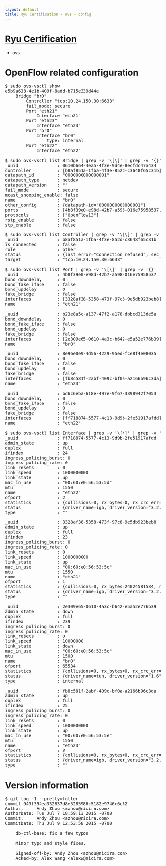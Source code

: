 ```yaml
---
layout: default
title: Ryu Certification - ovs - config
---
```

# [Ryu Certification](http://osrg.github.io/ryu/certification.html)
* ovs 

# OpenFlow related configuration
<pre>
$ sudo ovs-vsctl show
e5b9a638-4e1b-409f-8add-b715e339d44e
    Bridge "br0"
        Controller "tcp:10.24.150.30:6633"
        fail_mode: secure
        Port "eth21"
            Interface "eth21"
        Port "eth23"
            Interface "eth23"
        Port "br0"
            Interface "br0"
                type: internal
        Port "eth22"
            Interface "eth22"

$ sudo ovs-vsctl list Bridge | grep -v '\[\]' | grep -v '{}'
_uuid               : 0610b664-4ea5-4f3e-9d4e-8ecfdc47a434
controller          : [b8af851a-1fba-4f3e-852d-c3648f65c31b]
datapath_id         : "0000000000000001"
datapath_type       : netdev
datapath_version    : "<built-in>"
fail_mode           : secure
mcast_snooping_enable: false
name                : "br0"
other_config        : {datapath-id="0000000000000001"}
ports               : [4b8f39e0-e98d-42b7-a598-016e75958537, 8e96e0e9-4d56-4229-95ed-fce8f4e08035, b23e8a5c-a137-47f2-a178-dbbcd313de5a, bd6c6eba-618e-497e-9f67-3398942f7053]
protocols           : ["OpenFlow13"]
rstp_enable         : false
stp_enable          : false

$ sudo ovs-vsctl list Controller | grep -v '\[\]' | grep -v '{}'
_uuid               : b8af851a-1fba-4f3e-852d-c3648f65c31b
is_connected        : false
role                : other
status              : {last_error="Connection refused", sec_since_disconnect="1", state=BACKOFF}
target              : "tcp:10.24.150.30:6633"

$ sudo ovs-vsctl list Port | grep -v '\[\]' | grep -v '{}'
_uuid               : 4b8f39e0-e98d-42b7-a598-016e75958537
bond_downdelay      : 0
bond_fake_iface     : false
bond_updelay        : 0
fake_bridge         : false
interfaces          : [3328af38-5358-473f-97c8-9e5db923beb8]
name                : "eth21"

_uuid               : b23e8a5c-a137-47f2-a178-dbbcd313de5a
bond_downdelay      : 0
bond_fake_iface     : false
bond_updelay        : 0
fake_bridge         : false
interfaces          : [2e309e65-0610-4a3c-b642-e5a52e776b39]
name                : "br0"

_uuid               : 8e96e0e9-4d56-4229-95ed-fce8f4e08035
bond_downdelay      : 0
bond_fake_iface     : false
bond_updelay        : 0
fake_bridge         : false
interfaces          : [fb8c581f-2abf-409c-bf0a-a2166b96c3da]
name                : "eth23"

_uuid               : bd6c6eba-618e-497e-9f67-3398942f7053
bond_downdelay      : 0
bond_fake_iface     : false
bond_updelay        : 0
fake_bridge         : false
interfaces          : [ff718874-5577-4c13-9d9b-2fe51917afdd]
name                : "eth22"

$ sudo ovs-vsctl list Interface | grep -v '\[\]' | grep -v '{}'
_uuid               : ff718874-5577-4c13-9d9b-2fe51917afdd
admin_state         : up
duplex              : full
ifindex             : 24
ingress_policing_burst: 0
ingress_policing_rate: 0
link_resets         : 0
link_speed          : 1000000000
link_state          : up
mac_in_use          : "00:60:e0:56:53:5d"
mtu                 : 1550
name                : "eth22"
ofport              : 2
statistics          : {collisions=0, rx_bytes=0, rx_crc_err=0, rx_dropped=0, rx_errors=0, rx_frame_err=0, rx_over_err=0, rx_packets=0, tx_bytes=18089315792, tx_dropped=0, tx_errors=0, tx_packets=12064077}
status              : {driver_name=igb, driver_version="3.2.10-k", firmware_version="2.10-9"}
type                : ""

_uuid               : 3328af38-5358-473f-97c8-9e5db923beb8
admin_state         : up
duplex              : full
ifindex             : 23
ingress_policing_burst: 0
ingress_policing_rate: 0
link_resets         : 0
link_speed          : 1000000000
link_state          : up
mac_in_use          : "00:60:e0:56:53:5c"
mtu                 : 1550
name                : "eth21"
ofport              : 1
statistics          : {collisions=0, rx_bytes=24024581534, rx_crc_err=0, rx_dropped=0, rx_errors=0, rx_frame_err=0, rx_over_err=0, rx_packets=16026376, tx_bytes=0, tx_dropped=0, tx_errors=0, tx_packets=0}
status              : {driver_name=igb, driver_version="3.2.10-k", firmware_version="2.10-9"}
type                : ""

_uuid               : 2e309e65-0610-4a3c-b642-e5a52e776b39
admin_state         : down
duplex              : full
ifindex             : 239
ingress_policing_burst: 0
ingress_policing_rate: 0
link_resets         : 0
link_speed          : 10000000
link_state          : down
mac_in_use          : "00:60:e0:56:53:5c"
mtu                 : 1500
name                : "br0"
ofport              : 65534
statistics          : {collisions=0, rx_bytes=0, rx_crc_err=0, rx_dropped=0, rx_errors=0, rx_frame_err=0, rx_over_err=0, rx_packets=0, tx_bytes=0, tx_dropped=0, tx_errors=0, tx_packets=0}
status              : {driver_name=tun, driver_version="1.6", firmware_version="N/A"}
type                : internal

_uuid               : fb8c581f-2abf-409c-bf0a-a2166b96c3da
admin_state         : up
duplex              : full
ifindex             : 25
ingress_policing_burst: 0
ingress_policing_rate: 0
link_resets         : 0
link_speed          : 1000000000
link_state          : up
mac_in_use          : "00:60:e0:56:53:5e"
mtu                 : 1550
name                : "eth23"
ofport              : 3
statistics          : {collisions=0, rx_bytes=0, rx_crc_err=0, rx_dropped=0, rx_errors=0, rx_frame_err=0, rx_over_err=0, rx_packets=0, tx_bytes=1176922500, tx_dropped=0, tx_errors=0, tx_packets=784615}
status              : {driver_name=igb, driver_version="3.2.10-k", firmware_version="2.10-9"}
type                : ""
</pre>

# Version information
<pre>
$ git log -1 --pretty=fuller
commit 943f394ea332837d8e5285986c5182e9746c6c62
Author:     Andy Zhou &lt;azhou@nicira.com&gt;
AuthorDate: Tue Jul 7 18:59:13 2015 -0700
Commit:     Andy Zhou &lt;azhou@nicira.com&gt;
CommitDate: Thu Jul 9 12:53:58 2015 -0700

    db-ctl-base: fix a few typos
    
    Minor typo and style fixes.
    
    Signed-off-by: Andy Zhou &lt;azhou@nicira.com&gt;
    Acked-by: Alex Wang &lt;alexw@nicira.com&gt;
</pre>
